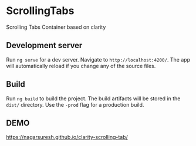 # ScrollingTabs

Scrolling Tabs Container based on clarity
## Development server

Run `ng serve` for a dev server. Navigate to `http://localhost:4200/`. The app will automatically reload if you change any of the source files.

## Build

Run `ng build` to build the project. The build artifacts will be stored in the `dist/` directory. Use the `-prod` flag for a production build.

## DEMO
https://nagarsuresh.github.io/clarity-scrolling-tab/
